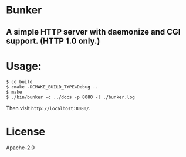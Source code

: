 Bunker
======

A simple HTTP server with daemonize and CGI support. (HTTP 1.0 only.)
---------------------------------------------------------------------

# Usage:

```
$ cd build
$ cmake -DCMAKE_BUILD_TYPE=Debug ..
$ make
$ ./bin/bunker -c ../docs -p 8080 -l ./bunker.log
```

Then visit `http://localhost:8080/`.

# License

Apache-2.0
